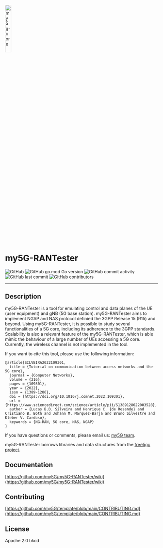<img width="20%" src="docs/media/img/my5g-logo.png" alt="my5g-core"/>

# my5G-RANTester

![GitHub](https://img.shields.io/github/license/my5G/my5G-RANTester?color=blue) 
![GitHub go.mod Go version](https://img.shields.io/github/go-mod/go-version/my5G/my5G-RANTester) ![GitHub commit activity](https://img.shields.io/github/commit-activity/y/my5G/my5G-RANTester) 
![GitHub last commit](https://img.shields.io/github/last-commit/my5G/my5G-RANTester)
![GitHub contributors](https://img.shields.io/github/contributors/my5G/my5G-RANTester)

----
## Description

my5G-RANTester is a tool for emulating control and data planes of the UE (user equipment) and gNB (5G base station). my5G-RANTester aims to implement NGAP and NAS protocol definied the 3GPP Release 15 (R15) and beyond. Using my5G-RANTester, it is possible to study several functionalities of a 5G core, including its adherence to the 3GPP standards. Scalability is also a relevant feature of the my5G-RANTester, which is able mimic the behaviour of a large number of UEs accessing a 5G core. Currently, the wireless channel is not implemented in the tool.

If you want to cite this tool, please use the following information:
```
@article{SILVEIRA2022109301,
  title = {Tutorial on communication between access networks and the 5G core},
  journal = {Computer Networks},
  volume = {216},
  pages = {109301},
  year = {2022},
  issn = {1389-1286},
  doi = {https://doi.org/10.1016/j.comnet.2022.109301},
  url = {https://www.sciencedirect.com/science/article/pii/S1389128622003528},
  author = {Lucas B.D. Silveira and Henrique C. {de Resende} and Cristiano B. Both and Johann M. Marquez-Barja and Bruno Silvestre and Kleber V. Cardoso},
  keywords = {NG-RAN, 5G core, NAS, NGAP}
}
```
If you have questions or comments, please email us: [my5G team](mailto:my5G.initiative@gmail.com). 

my5G-RANTester borrows libraries and data structures from the [free5gc project](https://github.com/free5gc/free5gc).


## Documentation

[https://github.com/my5G/my5G-RANTester/wiki](https://github.com/my5G/my5G-RANTester/wiki)

## Contributing

[https://github.com/my5G/template/blob/main/CONTRIBUTING.md](https://github.com/my5G/template/blob/main/CONTRIBUTING.md)

## License

Apache 2.0
bkcd
